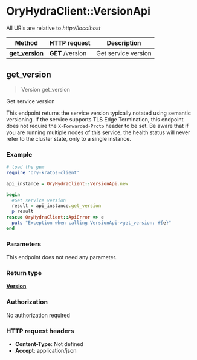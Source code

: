 # OryHydraClient::VersionApi

All URIs are relative to *http://localhost*

Method | HTTP request | Description
------------- | ------------- | -------------
[**get_version**](VersionApi.md#get_version) | **GET** /version | Get service version



## get_version

> Version get_version

Get service version

This endpoint returns the service version typically notated using semantic versioning.  If the service supports TLS Edge Termination, this endpoint does not require the `X-Forwarded-Proto` header to be set.  Be aware that if you are running multiple nodes of this service, the health status will never refer to the cluster state, only to a single instance.

### Example

```ruby
# load the gem
require 'ory-kratos-client'

api_instance = OryHydraClient::VersionApi.new

begin
  #Get service version
  result = api_instance.get_version
  p result
rescue OryHydraClient::ApiError => e
  puts "Exception when calling VersionApi->get_version: #{e}"
end
```

### Parameters

This endpoint does not need any parameter.

### Return type

[**Version**](Version.md)

### Authorization

No authorization required

### HTTP request headers

- **Content-Type**: Not defined
- **Accept**: application/json

